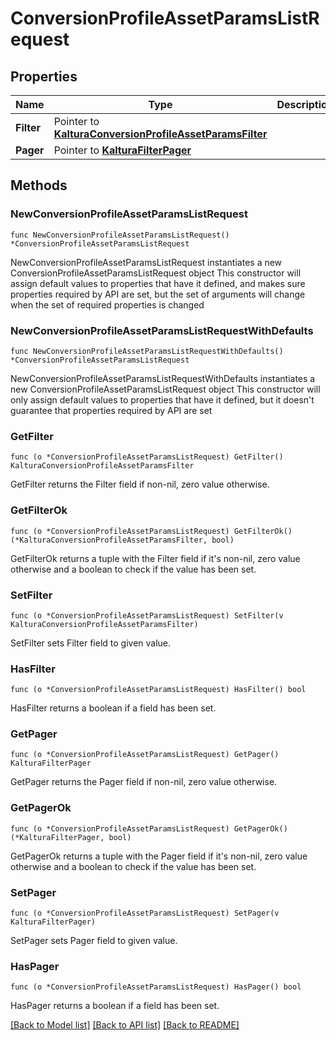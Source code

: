 # ConversionProfileAssetParamsListRequest

## Properties

Name | Type | Description | Notes
------------ | ------------- | ------------- | -------------
**Filter** | Pointer to [**KalturaConversionProfileAssetParamsFilter**](KalturaConversionProfileAssetParamsFilter.md) |  | [optional] 
**Pager** | Pointer to [**KalturaFilterPager**](KalturaFilterPager.md) |  | [optional] 

## Methods

### NewConversionProfileAssetParamsListRequest

`func NewConversionProfileAssetParamsListRequest() *ConversionProfileAssetParamsListRequest`

NewConversionProfileAssetParamsListRequest instantiates a new ConversionProfileAssetParamsListRequest object
This constructor will assign default values to properties that have it defined,
and makes sure properties required by API are set, but the set of arguments
will change when the set of required properties is changed

### NewConversionProfileAssetParamsListRequestWithDefaults

`func NewConversionProfileAssetParamsListRequestWithDefaults() *ConversionProfileAssetParamsListRequest`

NewConversionProfileAssetParamsListRequestWithDefaults instantiates a new ConversionProfileAssetParamsListRequest object
This constructor will only assign default values to properties that have it defined,
but it doesn't guarantee that properties required by API are set

### GetFilter

`func (o *ConversionProfileAssetParamsListRequest) GetFilter() KalturaConversionProfileAssetParamsFilter`

GetFilter returns the Filter field if non-nil, zero value otherwise.

### GetFilterOk

`func (o *ConversionProfileAssetParamsListRequest) GetFilterOk() (*KalturaConversionProfileAssetParamsFilter, bool)`

GetFilterOk returns a tuple with the Filter field if it's non-nil, zero value otherwise
and a boolean to check if the value has been set.

### SetFilter

`func (o *ConversionProfileAssetParamsListRequest) SetFilter(v KalturaConversionProfileAssetParamsFilter)`

SetFilter sets Filter field to given value.

### HasFilter

`func (o *ConversionProfileAssetParamsListRequest) HasFilter() bool`

HasFilter returns a boolean if a field has been set.

### GetPager

`func (o *ConversionProfileAssetParamsListRequest) GetPager() KalturaFilterPager`

GetPager returns the Pager field if non-nil, zero value otherwise.

### GetPagerOk

`func (o *ConversionProfileAssetParamsListRequest) GetPagerOk() (*KalturaFilterPager, bool)`

GetPagerOk returns a tuple with the Pager field if it's non-nil, zero value otherwise
and a boolean to check if the value has been set.

### SetPager

`func (o *ConversionProfileAssetParamsListRequest) SetPager(v KalturaFilterPager)`

SetPager sets Pager field to given value.

### HasPager

`func (o *ConversionProfileAssetParamsListRequest) HasPager() bool`

HasPager returns a boolean if a field has been set.


[[Back to Model list]](../README.md#documentation-for-models) [[Back to API list]](../README.md#documentation-for-api-endpoints) [[Back to README]](../README.md)


